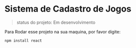 # Sistema de Cadastro de Jogos

> status do projeto: Em desenvolvimento

Para Rodar esse projeto na sua maquina, por favor digite:

```
npm install react
```
